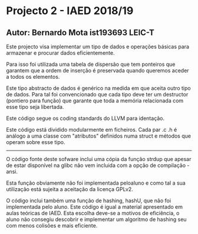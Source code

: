 # Projecto 2 - IAED 2018/19

## Autor: Bernardo Mota ist193693 LEIC-T


Este projecto visa implementar um tipo de dados e operações básicas para 
armazenar e procurar dados eficientemente.

Para isso foi utilizada uma tabela de dispersão que tem ponteiros
que garantem que a ordem de inserção é preservada quando queremos
aceder a todos os elementos.

Este tipo abstracto de dados é genérico na medida em que aceita
outro tipo de dados. Para tal foi convencionado que cada tipo deve ter
um destructor (pontiero para função) que garante que toda a memória
relacionada com esse tipo seja libertada.


Este código segue os coding standards do LLVM para identação.

Este código está dividido modularmente em ficheiros. Cada par .c .h é análogo
a uma classe com "atributos" definidos numa struct e métodos que operam
sobre esse tipo.

-----------------------------------------------------------------------------
O código fonte deste sofware inclui uma cópia da função strdup que
apesar de estar disponível na glibc não vem incluida
com a opção de compilação -ansi.

Esta função obviamente não foi implementada peloaluno e como tal a sua
utilização está sujeita a aceitação da licença GPLv2.

O código inclui também uma função de hashing, hashU, que não foi
implementada pelo aluno. Este código é igual a material
apresentado em aulas teóricas de IAED. Esta escolha deve-se a
motivos de eficiência, o aluno não consegiu descobrir e implementar
um algoritmo de hashing seu com menos colisões e mais eficiente.
